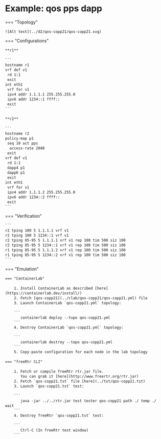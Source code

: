 # Example: qos pps dapp

=== "Topology"

    ![Alt text](../d2/qos-copp21/qos-copp21.svg)

=== "Configurations"

    **r1**

    ```
    hostname r1
    vrf def v1
     rd 1:1
     exit
    int eth1
     vrf for v1
     ipv4 addr 1.1.1.1 255.255.255.0
     ipv6 addr 1234::1 ffff::
     exit
    ```

    **r2**

    ```
    hostname r2
    policy-map p1
     seq 10 act pps
      access-rate 2048
     exit
    vrf def v1
     rd 1:1
     dapp4 p1
     dapp6 p1
     exit
    int eth1
     vrf for v1
     ipv4 addr 1.1.1.2 255.255.255.0
     ipv6 addr 1234::2 ffff::
     exit
    ```

=== "Verification"

    ```
    r2 tping 100 5 1.1.1.1 vrf v1
    r2 tping 100 5 1234::1 vrf v1
    r2 tping 85-95 5 1.1.1.1 vrf v1 rep 100 tim 500 siz 100
    r2 tping 85-95 5 1234::1 vrf v1 rep 100 tim 500 siz 100
    r1 tping 85-95 5 1.1.1.2 vrf v1 rep 100 tim 500 siz 100
    r1 tping 85-95 5 1234::2 vrf v1 rep 100 tim 500 siz 100
    ```

=== "Emulation"

    === "ContainerLab"

        1. Install ContainerLab as described [here](https://containerlab.dev/install/)  
        2. Fetch [qos-copp21](../clab/qos-copp21/qos-copp21.yml) file  
        3. Launch ContainerLab `qos-copp21.yml` topology:  

        ```
           containerlab deploy --topo qos-copp21.yml  
        ```
        4. Destroy ContainerLab `qos-copp21.yml` topology:  

        ```
           containerlab destroy --topo qos-copp21.yml  
        ```
        5. Copy-paste configuration for each node in the lab topology

    === "freeRtr CLI"

        1. Fetch or compile freeRtr rtr.jar file.  
           You can grab it [here](http://www.freertr.org/rtr.jar)  
        2. Fetch `qos-copp21.tst` file [here](../tst/qos-copp21.tst)  
        3. Launch `qos-copp21.tst` test:  

        ```
           java -jar ../../rtr.jar test tester qos-copp21 path ./ temp ./ wait
        ```
        4. Destroy freeRtr `qos-copp21.tst` test:  

        ```
           Ctrl-C (In freeRtr test window)
        ```


